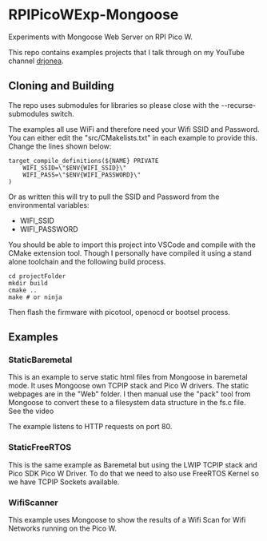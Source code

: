 # RPIPicoWExp-Mongoose
Experiments with Mongoose Web Server on RPI Pico W. 

This repo contains examples projects that I talk through on my YouTube channel [drjonea](https://youtube.com/@drjonea).

## Cloning and Building

The repo uses submodules for libraries so please close with the --recurse-submodules switch.

The examples all use WiFi and therefore need your Wifi SSID and Password.  You can either edit the "src/CMakelists.txt"
in each example to provide this. Change the lines shown below:
```
target_compile_definitions(${NAME} PRIVATE
    WIFI_SSID=\"$ENV{WIFI_SSID}\"
    WIFI_PASS=\"$ENV{WIFI_PASSWORD}\"
)
```
Or as written this will try to pull the SSID and Password from the environmental variables:
+ WIFI_SSID
+ WIFI_PASSWORD

You should be able to import this project into VSCode and compile with the CMake extension tool. Though I personally
have compiled it using a stand alone toolchain and the following build process.

```
cd projectFolder
mkdir build
cmake ..
make # or ninja
```
Then flash the firmware with picotool, openocd or bootsel process. 

## Examples

### StaticBaremetal
This is an example to serve static html files from Mongoose in baremetal mode. It uses Mongoose own TCPIP stack and Pico W drivers.
The static webpages are in the "Web" folder. I then manual use the "pack" tool from Mongoose to convert these to a filesystem data
structure in the fs.c file. See the video

The example listens to HTTP requests on port 80.

### StaticFreeRTOS
This is the same example as Baremetal but using the LWIP TCPIP stack and Pico SDK Pico W Driver. To do that we need to also use
FreeRTOS Kernel so we have TCPIP Sockets available.

### WifiScanner
This example uses Mongoose to show the results of a Wifi Scan for Wifi Networks running on the Pico W.



